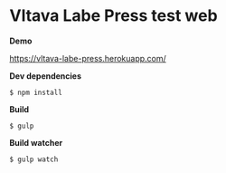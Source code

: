Vltava Labe Press test web
=

**Demo**

https://vltava-labe-press.herokuapp.com/

**Dev dependencies**
```
$ npm install
```

**Build**
```
$ gulp
```

**Build watcher**
```
$ gulp watch
```